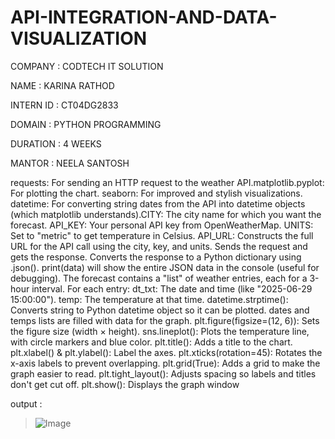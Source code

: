 # API-INTEGRATION-AND-DATA-VISUALIZATION
COMPANY : CODTECH IT SOLUTION

NAME : KARINA RATHOD

INTERN ID : CT04DG2833

DOMAIN : PYTHON PROGRAMMING

DURATION : 4 WEEKS

MANTOR : NEELA SANTOSH 

requests: For sending an HTTP request to the weather API.matplotlib.pyplot: For plotting the chart. seaborn: For improved and stylish visualizations. datetime: For converting string dates from the API into datetime objects (which matplotlib understands).CITY: The city name for which you want the forecast. API_KEY: Your personal API key from OpenWeatherMap. UNITS: Set to "metric" to get temperature in Celsius.
API_URL: Constructs the full URL for the API call using the city, key, and units. Sends the request and gets the response. Converts the response to a Python dictionary using .json(). print(data) will show the entire JSON data in the console (useful for debugging). The forecast contains a "list" of weather entries, each for a 3-hour interval. For each entry: dt_txt: The date and time (like "2025-06-29 15:00:00"). temp: The temperature at that time. datetime.strptime(): Converts string to Python datetime object so it can be plotted. dates and temps lists are filled with data for the graph. plt.figure(figsize=(12, 6)): Sets the figure size (width × height). sns.lineplot(): Plots the temperature line, with circle markers and blue color. plt.title(): Adds a title to the chart. plt.xlabel() & plt.ylabel(): Label the axes. plt.xticks(rotation=45): Rotates the x-axis labels to prevent overlapping. plt.grid(True): Adds a grid to make the graph easier to read. plt.tight_layout(): Adjusts spacing so labels and titles don't get cut off. plt.show(): Displays the graph window

output :

> ![Image](https://github.com/user-attachments/assets/f67afe22-954e-4e05-ad75-eb9e80be4cd6)
